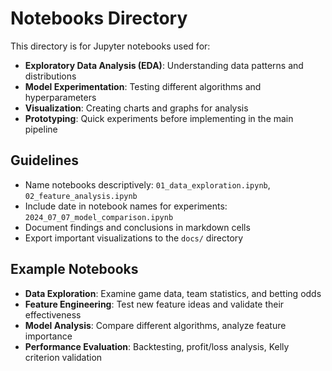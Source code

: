 # Notebooks Directory

This directory is for Jupyter notebooks used for:

- **Exploratory Data Analysis (EDA)**: Understanding data patterns and distributions
- **Model Experimentation**: Testing different algorithms and hyperparameters  
- **Visualization**: Creating charts and graphs for analysis
- **Prototyping**: Quick experiments before implementing in the main pipeline

## Guidelines

- Name notebooks descriptively: `01_data_exploration.ipynb`, `02_feature_analysis.ipynb`
- Include date in notebook names for experiments: `2024_07_07_model_comparison.ipynb`
- Document findings and conclusions in markdown cells
- Export important visualizations to the `docs/` directory

## Example Notebooks

- **Data Exploration**: Examine game data, team statistics, and betting odds
- **Feature Engineering**: Test new feature ideas and validate their effectiveness
- **Model Analysis**: Compare different algorithms, analyze feature importance
- **Performance Evaluation**: Backtesting, profit/loss analysis, Kelly criterion validation
